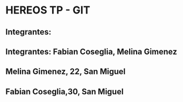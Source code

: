 # HEREOS TP - GIT
## Integrantes:

## Integrantes: Fabian Coseglia, Melina Gimenez

## Melina Gimenez, 22, San Miguel
## Fabian Coseglia,30, San Miguel
